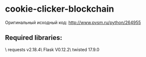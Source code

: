 # cookie-clicker-blockchain

Оригинальный исходный код: http://www.pvsm.ru/python/264955

<h2>Required libraries:</h2>\
requests v2.18.4\
Flask V0.12.2\
twisted 17.9.0
